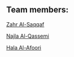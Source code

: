 ## Team members:
[Zahr Al-Saqqaf](https://github.com/ZGalsaqqaf) 

[Najla Al-Qassemi](https://github.com/Najla-88)  
 
[Hala Al-Afoori](https://github.com/HalaAlafoori)  
